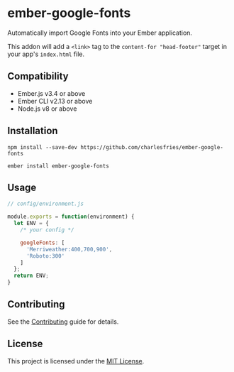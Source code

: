 ember-google-fonts
==============================================================================

Automatically import Google Fonts into your Ember application.

This addon will add a `<link>` tag to the `content-for "head-footer"` target in your app's `index.html` file.


Compatibility
------------------------------------------------------------------------------

* Ember.js v3.4 or above
* Ember CLI v2.13 or above
* Node.js v8 or above


Installation
------------------------------------------------------------------------------

```
npm install --save-dev https://github.com/charlesfries/ember-google-fonts

ember install ember-google-fonts
```


Usage
------------------------------------------------------------------------------

```javascript
// config/environment.js

module.exports = function(environment) {
  let ENV = {
    /* your config */

    googleFonts: [
      'Merriweather:400,700,900',
      'Roboto:300'
    ]
  };
  return ENV;
}
```


Contributing
------------------------------------------------------------------------------

See the [Contributing](CONTRIBUTING.md) guide for details.


License
------------------------------------------------------------------------------

This project is licensed under the [MIT License](LICENSE.md).
